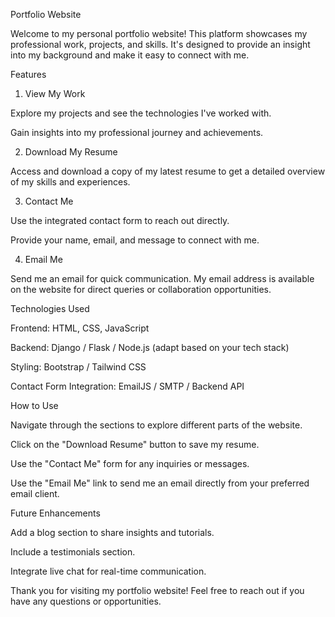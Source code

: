 Portfolio Website

Welcome to my personal portfolio website! This platform showcases my professional work, projects, and skills. It's designed to provide an insight into my background and make it easy to connect with me.

Features

1. View My Work

Explore my projects and see the technologies I've worked with.

Gain insights into my professional journey and achievements.

2. Download My Resume

Access and download a copy of my latest resume to get a detailed overview of my skills and experiences.

3. Contact Me

Use the integrated contact form to reach out directly.

Provide your name, email, and message to connect with me.

4. Email Me

Send me an email for quick communication. My email address is available on the website for direct queries or collaboration opportunities.

Technologies Used

Frontend: HTML, CSS, JavaScript

Backend: Django / Flask / Node.js (adapt based on your tech stack)

Styling: Bootstrap / Tailwind CSS

Contact Form Integration: EmailJS / SMTP / Backend API

How to Use

Navigate through the sections to explore different parts of the website.

Click on the "Download Resume" button to save my resume.

Use the "Contact Me" form for any inquiries or messages.

Use the "Email Me" link to send me an email directly from your preferred email client.

Future Enhancements

Add a blog section to share insights and tutorials.

Include a testimonials section.

Integrate live chat for real-time communication.

Thank you for visiting my portfolio website! Feel free to reach out if you have any questions or opportunities.